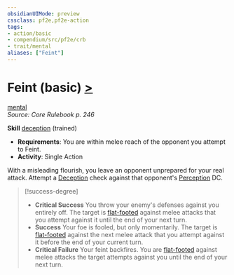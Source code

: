 ```yaml
---
obsidianUIMode: preview
cssclass: pf2e,pf2e-action
tags:
- action/basic
- compendium/src/pf2e/crb
- trait/mental
aliases: ["Feint"]
---
```

# Feint (basic) [>](../core-rulebook/chapter-9-playing-the-game.md#Actions "Single Action")
[mental](../traits/mental.md)  
*Source: Core Rulebook p. 246*  

**Skill** [deception](../../compendium/skills.md#Deception) (trained)
- **Requirements**: You are within melee reach of the opponent you attempt to Feint.
- **Activity**: Single Action

With a misleading flourish, you leave an opponent unprepared for your real attack. Attempt a [Deception](../../compendium/skills.md#Deception) check against that opponent's [Perception](../../compendium/skills.md#Perception) DC.

> [!success-degree] 
> - **Critical Success** You throw your enemy's defenses against you entirely off. The target is [flat-footed](../conditions.md#Flat-footed) against melee attacks that you attempt against it until the end of your next turn.
> - **Success** Your foe is fooled, but only momentarily. The target is [flat-footed](../conditions.md#Flat-footed) against the next melee attack that you attempt against it before the end of your current turn.
> - **Critical Failure** Your feint backfires. You are [flat-footed](../conditions.md#Flat-footed) against melee attacks the target attempts against you until the end of your next turn.